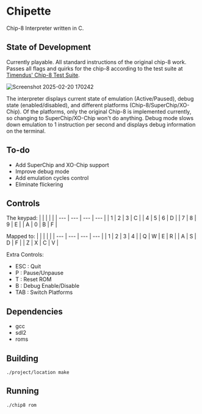 # Chipette
Chip-8 Interpreter written in C. 

## State of Development
Currently playable. All standard instructions of the original chip-8 work. Passes all flags and quirks for the chip-8 according to the test suite at [Timendus' Chip-8 Test Suite](https://github.com/Timendus/chip8-test-suite?tab=readme-ov-file#chip-8-test-suite). 

![Screenshot 2025-02-20 170242](https://github.com/user-attachments/assets/83b3c014-e1be-4d1f-a739-389a61b35c1d)

The interpreter displays current state of emulation (Active/Paused), debug state (enabled/disabled), and different platforms (Chip-8/SuperChip/XO-Chip). Of the platforms, only the original Chip-8 is implemented currently, so changing to SuperChip/XO-Chip won't do anything. Debug mode slows down emulation to 1 instruction per second and displays debug information on the terminal. 

## To-do
- Add SuperChip and XO-Chip support
- Improve debug mode
- Add emulation cycles control
- Eliminate flickering

## Controls
The keypad:
|     |     |     |     |
| --- | --- | --- | --- |
| 1   | 2   | 3   | C   |
| 4   | 5   | 6   | D   |
| 7   | 8   | 9   | E   |
| A   | 0   | B   | F   |

Mapped to:
|     |     |     |     |
| --- | --- | --- | --- |
| 1   | 2   | 3   | 4   |
| Q   | W   | E   | R   |
| A   | S   | D   | F   |
| Z   | X   | C   | V   |

Extra Controls:
- ESC  : Quit
- P    : Pause/Unpause
- T    : Reset ROM
- B    : Debug Enable/Disable
- TAB  : Switch Platforms

## Dependencies
- gcc
- sdl2
- roms

## Building
`./project/location make`

## Running
`./chip8 rom`


